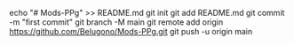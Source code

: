 echo "# Mods-PPg" >> README.md
git init
git add README.md
git commit -m "first commit"
git branch -M main
git remote add origin https://github.com/Belugono/Mods-PPg.git
git push -u origin main
